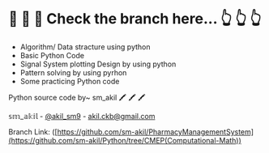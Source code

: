 # :closed_book: :closed_book: :closed_book: Check the branch here... :point_up_2: :point_up_2: :point_up_2:

* Algorithm/ Data stracture using python 
* Basic Python Code 
* Signal System plotting Design by using python
* Pattern solving by using pyrhon
* Some practicing Python code


Python source code by~ sm_akil :crayon: :crayon: :crayon: 

𝕤𝕞_𝕒𝕜𝕚𝕝 - [@akil_sm9](https://twitter.com/akil_sm9) - akil.ckb@gmail.com

Branch Link: ([https://github.com/sm-akil/PharmacyManagementSystem](https://github.com/sm-akil/Python/tree/CMEP(Computational-Math))
